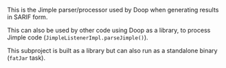 This is the Jimple parser/processor used by Doop when generating
results in SARIF form.

This can also be used by other code using Doop as a library, to
process Jimple code (`JimpleListenerImpl.parseJimple()`).

This subproject is built as a library but can also run as a standalone
binary (`fatJar` task).
